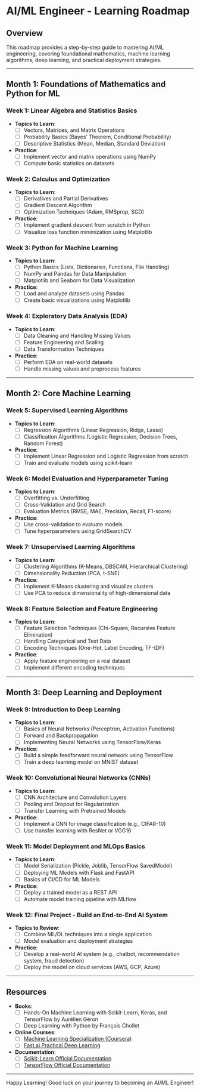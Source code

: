 # AI/ML Engineer - Learning Roadmap

## Overview
This roadmap provides a step-by-step guide to mastering AI/ML engineering, covering foundational mathematics, machine learning algorithms, deep learning, and practical deployment strategies.

---

## Month 1: Foundations of Mathematics and Python for ML

### Week 1: Linear Algebra and Statistics Basics
- **Topics to Learn**:
  - [ ] Vectors, Matrices, and Matrix Operations
  - [ ] Probability Basics (Bayes’ Theorem, Conditional Probability)
  - [ ] Descriptive Statistics (Mean, Median, Standard Deviation)
- **Practice**:
  - [ ] Implement vector and matrix operations using NumPy
  - [ ] Compute basic statistics on datasets

### Week 2: Calculus and Optimization
- **Topics to Learn**:
  - [ ] Derivatives and Partial Derivatives
  - [ ] Gradient Descent Algorithm
  - [ ] Optimization Techniques (Adam, RMSprop, SGD)
- **Practice**:
  - [ ] Implement gradient descent from scratch in Python
  - [ ] Visualize loss function minimization using Matplotlib

### Week 3: Python for Machine Learning
- **Topics to Learn**:
  - [ ] Python Basics (Lists, Dictionaries, Functions, File Handling)
  - [ ] NumPy and Pandas for Data Manipulation
  - [ ] Matplotlib and Seaborn for Data Visualization
- **Practice**:
  - [ ] Load and analyze datasets using Pandas
  - [ ] Create basic visualizations using Matplotlib

### Week 4: Exploratory Data Analysis (EDA)
- **Topics to Learn**:
  - [ ] Data Cleaning and Handling Missing Values
  - [ ] Feature Engineering and Scaling
  - [ ] Data Transformation Techniques
- **Practice**:
  - [ ] Perform EDA on real-world datasets
  - [ ] Handle missing values and preprocess features

---

## Month 2: Core Machine Learning

### Week 5: Supervised Learning Algorithms
- **Topics to Learn**:
  - [ ] Regression Algorithms (Linear Regression, Ridge, Lasso)
  - [ ] Classification Algorithms (Logistic Regression, Decision Trees, Random Forest)
- **Practice**:
  - [ ] Implement Linear Regression and Logistic Regression from scratch
  - [ ] Train and evaluate models using scikit-learn

### Week 6: Model Evaluation and Hyperparameter Tuning
- **Topics to Learn**:
  - [ ] Overfitting vs. Underfitting
  - [ ] Cross-Validation and Grid Search
  - [ ] Evaluation Metrics (RMSE, MAE, Precision, Recall, F1-score)
- **Practice**:
  - [ ] Use cross-validation to evaluate models
  - [ ] Tune hyperparameters using GridSearchCV

### Week 7: Unsupervised Learning Algorithms
- **Topics to Learn**:
  - [ ] Clustering Algorithms (K-Means, DBSCAN, Hierarchical Clustering)
  - [ ] Dimensionality Reduction (PCA, t-SNE)
- **Practice**:
  - [ ] Implement K-Means clustering and visualize clusters
  - [ ] Use PCA to reduce dimensionality of high-dimensional data

### Week 8: Feature Selection and Feature Engineering
- **Topics to Learn**:
  - [ ] Feature Selection Techniques (Chi-Square, Recursive Feature Elimination)
  - [ ] Handling Categorical and Text Data
  - [ ] Encoding Techniques (One-Hot, Label Encoding, TF-IDF)
- **Practice**:
  - [ ] Apply feature engineering on a real dataset
  - [ ] Implement different encoding techniques

---

## Month 3: Deep Learning and Deployment

### Week 9: Introduction to Deep Learning
- **Topics to Learn**:
  - [ ] Basics of Neural Networks (Perceptron, Activation Functions)
  - [ ] Forward and Backpropagation
  - [ ] Implementing Neural Networks using TensorFlow/Keras
- **Practice**:
  - [ ] Build a simple feedforward neural network using TensorFlow
  - [ ] Train a deep learning model on MNIST dataset

### Week 10: Convolutional Neural Networks (CNNs)
- **Topics to Learn**:
  - [ ] CNN Architecture and Convolution Layers
  - [ ] Pooling and Dropout for Regularization
  - [ ] Transfer Learning with Pretrained Models
- **Practice**:
  - [ ] Implement a CNN for image classification (e.g., CIFAR-10)
  - [ ] Use transfer learning with ResNet or VGG16

### Week 11: Model Deployment and MLOps Basics
- **Topics to Learn**:
  - [ ] Model Serialization (Pickle, Joblib, TensorFlow SavedModel)
  - [ ] Deploying ML Models with Flask and FastAPI
  - [ ] Basics of CI/CD for ML Models
- **Practice**:
  - [ ] Deploy a trained model as a REST API
  - [ ] Automate model training pipeline with MLflow

### Week 12: Final Project - Build an End-to-End AI System
- **Topics to Review**:
  - [ ] Combine ML/DL techniques into a single application
  - [ ] Model evaluation and deployment strategies
- **Practice**:
  - [ ] Develop a real-world AI system (e.g., chatbot, recommendation system, fraud detection)
  - [ ] Deploy the model on cloud services (AWS, GCP, Azure)

---

## Resources
- **Books**:
  - [ ] Hands-On Machine Learning with Scikit-Learn, Keras, and TensorFlow by Aurélien Géron
  - [ ] Deep Learning with Python by François Chollet
- **Online Courses**:
  - [ ] [Machine Learning Specialization (Coursera)](https://www.coursera.org/specializations/machine-learning)
  - [ ] [Fast.ai Practical Deep Learning](https://course.fast.ai/)
- **Documentation**:
  - [ ] [Scikit-Learn Official Documentation](https://scikit-learn.org/)
  - [ ] [TensorFlow Official Documentation](https://www.tensorflow.org/)

---

Happy Learning! Good luck on your journey to becoming an AI/ML Engineer!
